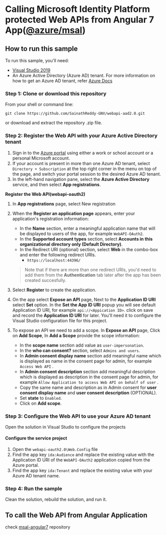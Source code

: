 # Calling Microsoft Identity Platform protected Web APIs from Angular 7 App([@azure/msal]([https://www.npmjs.com/package/@azure/msal](https://www.npmjs.com/package/@azure/msal)))

## How to run this sample

To run this sample, you'll need:
- [Visual Studio 2019](https://visualstudio.microsoft.com/downloads/)
- An Azure Active Directory (Azure AD) tenant. For more information on how to get an Azure   AD tenant, refer [Azure Docs](https://docs.microsoft.com/en-gb/azure/active-directory/)

### Step 1: Clone or download this repository
From your shell or command line:
```
git clone https://github.com/SainathReddy-GNV/webapi-aad2.0.git
```
or download and extract the repository .zip file.

### Step 2: Register the Web API with your Azure Active Directory tenant
1.  Sign in to the  [Azure portal](https://portal.azure.com/)  using either a work or school account or a personal Microsoft account.
2.  If your account is present in more than one Azure AD tenant, select  `Directory + Subscription`  at the top right corner in the menu on top of the page, and switch your portal session to the desired Azure AD tenant.
3.  In the left-hand navigation pane, select the  **Azure Active Directory**  service, and then select  **App registrations**.

**Register the Web API(webapi-oauth2)**
1. In **App registrations** page, select New registration
2.  When the  **Register an application page**  appears, enter your application's registration information:
    
    -   In the  **Name**  section, enter a meaningful application name that will be displayed to users of the app, for example  `WebAPI-OAuth2`.
    -   In the  **Supported account types**  section, select  **Accounts in this organizational directory only (Default Directory)**.
    -   In the Redirect URI (optional) section, select  **Web**  in the combo-box and enter the following redirect URIs.
        -   `https://localhost:44396/`
    
    > Note that if there are more than one redirect URIs, you'd need to add them from the  **Authentication**  tab later after the app has been created succesfully.
    
3.  Select  **Register**  to create the application.
    
4.  On the app  select  **Expose an API**  page, Next to the **Application ID URI** select **Set** option. In the **Set the App ID URI** popup you will see default Application ID URI, for example `api://<Appication ID>`. click on save and record the **Application ID URI** for later. You'll need it to configure the Visual Studio configuration file for this project.

5.  To expose an API we need to add a scope. In **Expose an API** page, Click on **Add Scope**, In **Add a Scope** provide the scope information: 
	- In  the **scope name** section add value as `user-impersonation`.
	-  In the **who can consent?** section, select `Admins and users`.
	-  In **Admin consent display name** section add meaningful name which is displayed as name in the consent page for admin, for example `Access Web API` .
	- In **Admin consent description** section add meaningful description which is displayed as description in the consent page for admin, for example `Allow Application to access Web API on behalf of user` .
	-  Copy the same name and description as in Admin consent for **user consent display name** and **user consent description** (OPTIONAL).
	- Set **state** to `Enabled`.
	- Click on **Add scope**.


### Step 3: Configure the Web API to use your Azure AD tenant

Open the solution in Visual Studio to configure the projects

#### Configure the service project

1.  Open the  `webapi-oauth2.0\Web.Config`  file
2.  Find the app key  `ida:Audience`  and replace the existing value with the Application ID URI of the  `WebAPI-OAuth2`  application copied from the Azure portal.
3.  Find the app key  `ida:Tenant`  and replace the existing value with your Azure AD tenant name.

### Step 4: Run the sample

Clean the solution, rebuild the solution, and run it.

## To call the Web API from Angular Application 

check  [msal-angular7](https://github.com/SainathReddy-GNV/msal-angular7) repository 








